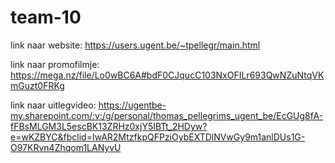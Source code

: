 # team-10

link naar website: https://users.ugent.be/~tpellegr/main.html

link naar promofilmje: https://mega.nz/file/Lo0wBC6A#bdF0CJqucC103NxOFILr693QwNZuNtqVKmGuzt0FRKg

link naar uitlegvideo: https://ugentbe-my.sharepoint.com/:v:/g/personal/thomas_pellegrims_ugent_be/EcGUg8fA-fFBsMLGM3L5escBK13ZRHz0xjY5IBTt_2HDyw?e=wKZBYC&fbclid=IwAR2MtzfkpQFPziOybEXTDlNVwGy9m1anlDUs1G-O97KRvn4Zhqom1LANyvU
